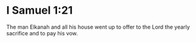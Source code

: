 # I Samuel 1:21

The man Elkanah and all his house went up to offer to the Lord the yearly sacrifice and to pay his vow.
